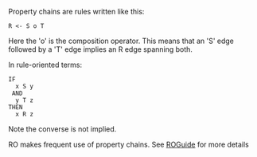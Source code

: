Property chains are rules written like this:

```
R <- S o T
```

Here the 'o' is the composition operator. This means that an 'S' edge followed by a 'T' edge implies an R edge spanning both.

In rule-oriented terms:

```
IF 
  x S y
 AND
  y T z
THEN
  x R z
```

Note the converse is not implied.

RO makes frequent use of property chains. See [ROGuide](ROGuide.md) for more details